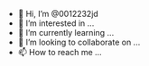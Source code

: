 - 👋 Hi, I’m @0012232jd
- 👀 I’m interested in ...
- 🌱 I’m currently learning ...
- 💞️ I’m looking to collaborate on ...
- 📫 How to reach me ...

<!---
0012232jd/0012232jd is a ✨ special ✨ repository because its `README.md` (this file) appears on your GitHub profile.
You can click the Preview link to take a look at your changes.
--->
